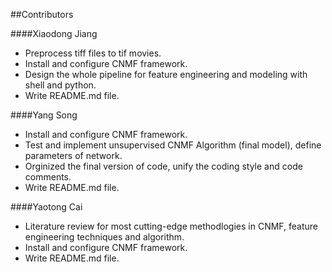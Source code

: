 
##Contributors

####Xiaodong Jiang 
* Preprocess tiff files to tif movies.
* Install and configure CNMF framework.
* Design the whole pipeline for feature engineering and modeling with shell and python.
* Write README.md file.

####Yang Song 
* Install and configure CNMF framework.
* Test and implement unsupervised CNMF Algorithm (final model), define parameters of network.
* Orginized the final version of code, unify the coding style and code comments.
* Write README.md file.

####Yaotong Cai
* Literature review for most cutting-edge methodlogies in CNMF, feature engineering techniques and algorithm.
* Install and configure CNMF framework.
* Write README.md file.
